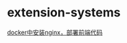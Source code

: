 # extension-systems

[docker中安装nginx，部署前端代码](https://blog.csdn.net/twodogya/article/details/86428242)


